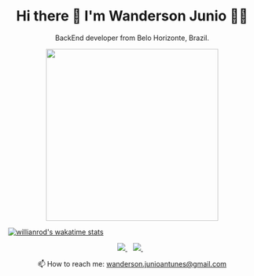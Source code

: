 <h1 align='center'>
  Hi there 👋 I'm Wanderson Junio 👨‍💻
</h1>

<p align='center'>
  BackEnd developer from Belo Horizonte, Brazil.
</p>

<p align='center'>
  <a href="#"><img src="https://github-readme-stats.vercel.app/api?username=wandersonjunio&show_icons=true&count_private=true&theme=radical" width="350"></a>
    
  [![willianrod's wakatime stats](https://github-readme-stats.vercel.app/api/wakatime?username=wandersonjunio)](https://github.com/anuraghazra/github-readme-stats)

</p>

<p align='center'>
  <a href="https://wa.me/5531972008240?text=Olá!%20Wanderson">
    <img src="https://img.shields.io/badge/WHATSAPP-%2325D366.svg?&style=for-the-badge&logo=whatsapp&logoColor=white" />    
  </a>&nbsp;&nbsp;
  <a href="https://www.linkedin.com/in/wandersonantunes/">
    <img src="https://img.shields.io/badge/linkedin-%230077B5.svg?&style=for-the-badge&logo=linkedin&logoColor=white" />
  </a>&nbsp;&nbsp;
</p>

<p align='center'>
  📫 How to reach me: <a href='mailto:wanderson.junioantunes@gmail.com'>wanderson.junioantunes@gmail.com</a>
</p>
